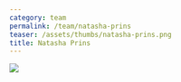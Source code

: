 ```yaml
---
category: team
permalink: /team/natasha-prins
teaser: /assets/thumbs/natasha-prins.png
title: Natasha Prins
---
```


<img src="/assets/img/natasha-prins.jpg" />
